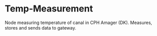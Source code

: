 # Temp-Measurement
Node measuring temperature of canal in CPH Amager (DK). Measures, stores and sends data to gateway.
